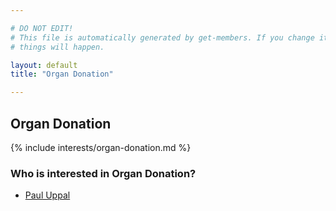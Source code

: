 ```yaml
---

# DO NOT EDIT!
# This file is automatically generated by get-members. If you change it, bad
# things will happen.

layout: default
title: "Organ Donation"

---
```


## Organ Donation

{% include interests/organ-donation.md %}

### Who is interested in Organ Donation?


* [Paul Uppal](/members/paul-uppal.html)
